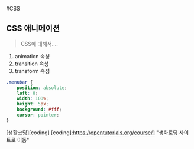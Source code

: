 #CSS
## CSS 애니메이션
> CSS에 대해서....
1. animation 속성
2. transition 속성
3. transform 속성
```css
.menubar {
    position: absolute;
    left: 0;
    width: 100%;
    height: 5px;
    background: #fff;
    cursor: pointer;
}
```
[생활코딩][coding]
[coding]:https://opentutorials.org/course/1 "생화로딩 사이트로 이동"